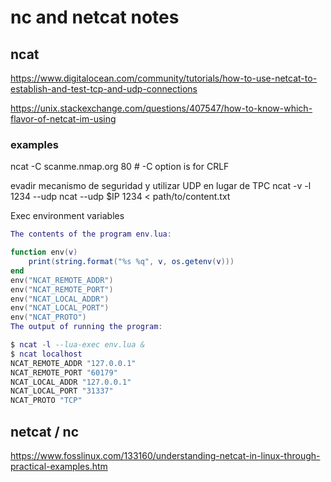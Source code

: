 # nc and netcat notes



## ncat

https://www.digitalocean.com/community/tutorials/how-to-use-netcat-to-establish-and-test-tcp-and-udp-connections

https://unix.stackexchange.com/questions/407547/how-to-know-which-flavor-of-netcat-im-using


### examples
ncat -C scanme.nmap.org 80 # -C option is for CRLF


evadir mecanismo de seguridad y utilizar UDP en lugar de TPC
ncat -v -l 1234 --udp
ncat --udp $IP 1234 < path/to/content.txt





Exec environment variables
```lua
The contents of the program env.lua:

function env(v)
	print(string.format("%s %q", v, os.getenv(v)))
end
env("NCAT_REMOTE_ADDR")
env("NCAT_REMOTE_PORT")
env("NCAT_LOCAL_ADDR")
env("NCAT_LOCAL_PORT")
env("NCAT_PROTO")
The output of running the program:

$ ncat -l --lua-exec env.lua &
$ ncat localhost
NCAT_REMOTE_ADDR "127.0.0.1"
NCAT_REMOTE_PORT "60179"
NCAT_LOCAL_ADDR "127.0.0.1"
NCAT_LOCAL_PORT "31337"
NCAT_PROTO "TCP"
````

























## netcat / nc

https://www.fosslinux.com/133160/understanding-netcat-in-linux-through-practical-examples.htm